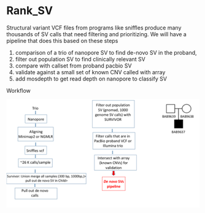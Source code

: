 # Rank_SV

Structural variant VCF files from programs like sniffles produce many thousands of SV calls that need filtering and prioritizing. We will have a pipeline that does this based on these steps


1) comparison of a trio of nanopore SV to find de-novo SV in the proband,
1) filter out population SV to find clinically relevant SV
1) compare with callset from proband pacbio SV
1) validate against a small set of known CNV called with array
1) add mosdepth to get read depth on nanopore to classify SV


Workflow

![](img/slide_project_draft.png)
